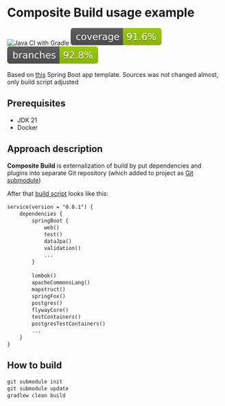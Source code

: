 
# Composite Build usage example
![Java CI with Gradle](https://github.com/andrei-punko/composite-build-usage-example/workflows/Java%20CI%20with%20Gradle/badge.svg)
[![Coverage](.github/badges/jacoco.svg)](https://github.com/andrei-punko/composite-build-usage-example/actions/workflows/gradle.yml)
[![Branches](.github/badges/branches.svg)](https://github.com/andrei-punko/composite-build-usage-example/actions/workflows/gradle.yml)

Based on [this](https://github.com/andrei-punko/spring-boot-2-template) Spring Boot app template.
Sources was not changed almost, only build script adjusted

## Prerequisites
- JDK 21
- Docker

## Approach description

**Composite Build** is externalization of build by put dependencies and plugins into separate Git repository
(which added to project as [Git submodule](.gitmodules))

After that [build script](build.gradle.kts) looks like this:
```
service(version = "0.0.1") {
    dependencies {
        springBoot {
            web()
            test()
            dataJpa()
            validation()
            ...
        }

        lombok()
        apacheCommonsLang()
        mapstruct()
        springFox()
        postgres()
        flywayCore()
        testContainers()
        postgresTestContainers()
        ...
    }
}
```

## How to build
```
git submodule init
git submodule update
gradlew clean build
```
